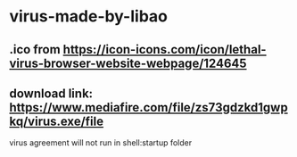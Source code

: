 # virus-made-by-libao

.ico from
https://icon-icons.com/icon/lethal-virus-browser-website-webpage/124645
---------------------------------------------------------------------------------
download link:
https://www.mediafire.com/file/zs73gdzkd1gwpkq/virus.exe/file
---------------------------------------------------------------------------------
virus agreement will not run in shell:startup folder
